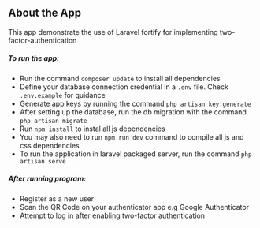 
## About the App

This app demonstrate the use of Laravel fortify for implementing two-factor-authentication

##### To run the app:

- Run the command `composer update` to install all dependencies
- Define your database connection credential in a `.env` file. Check `.env.example` for guidance
- Generate app keys by running the command `php artisan key:generate`
- After setting up the database, run the db migration with the command `php artisan migrate`
- Run `npm install` to instal all js dependencies
- You may also need to run `npm run dev` command to compile all js and css dependencies
- To run the application in laravel packaged server, run the command `php artisan serve`

##### After running program:

- Register as a new user
- Scan the QR Code on your authenticator app e.g Google Authenticator
- Attempt to log in after enabling two-factor authentication
